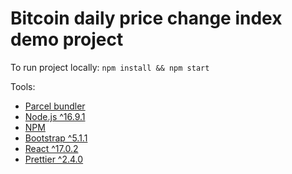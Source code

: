 # Bitcoin daily price change index demo project

To run project locally:
`npm install && npm start`

Tools:

- [Parcel bundler](https://parceljs.org/)
- [Node.js ^16.9.1](https://nodejs.org/en/)
- [NPM](https://www.npmjs.com/)
- [Bootstrap ^5.1.1](https://getbootstrap.com/)
- [React ^17.0.2](https://reactjs.org/)
- [Prettier ^2.4.0](https://prettier.io/)
